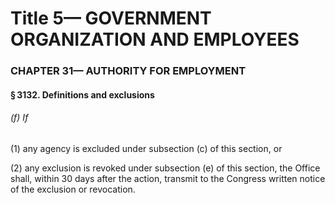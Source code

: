 
# Title 5— GOVERNMENT ORGANIZATION AND EMPLOYEES
### CHAPTER 31— AUTHORITY FOR EMPLOYMENT
#### § 3132. Definitions and exclusions
###### (f) If

(1) any agency is excluded under subsection (c) of this section, or

(2) any exclusion is revoked under subsection (e) of this section, the Office shall, within 30 days after the action, transmit to the Congress written notice of the exclusion or revocation.
